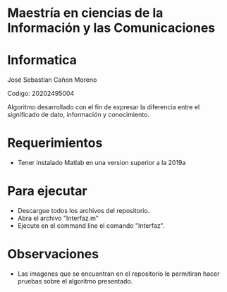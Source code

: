 # Maestría en ciencias de la Información y las Comunicaciones

# Informatica
José Sebastian Cañon Moreno

Codigo: 20202495004

Algoritmo desarrollado con el fin de expresar la diferencia entre el significado de dato, información y conocimiento.

# Requerimientos

- Tener instalado Matlab en una version superior a la 2019a

# Para ejecutar

- Descargue todos los archivos del repositorio.
- Abra el archivo "Interfaz.m"
- Ejecute en el command line el comando "Interfaz".

# Observaciones

- Las imagenes que se encuentran en el repositorio le permitiran hacer pruebas sobre el algoritmo presentado.
